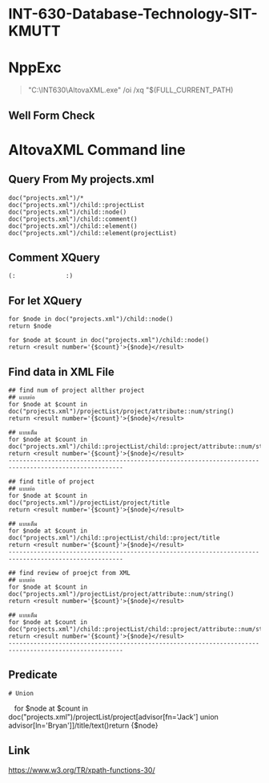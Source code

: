 # INT-630-Database-Technology-SIT-KMUTT


# NppExc
  > "C:\INT630\AltovaXML.exe" /oi /xq "$(FULL_CURRENT_PATH)
  > 

## Well Form Check
  
  
# AltovaXML Command line


## Query From My projects.xml

    doc("projects.xml")/*
    doc("projects.xml")/child::projectList
    doc("projects.xml")/child::node()
    doc("projects.xml")/child::comment()
    doc("projects.xml")/child::element()
    doc("projects.xml")/child::element(projectList)
  
## Comment XQuery
    (:              :)

## For let XQuery
    for $node in doc("projects.xml")/child::node()
    return $node

    for $node at $count in doc("projects.xml")/child::node()
    return <result number='{$count}'>{$node}</result>

  ## Find data in XML File
    
    ## find num of project allther project
    ## แบบย่อ
    for $node at $count in 
    doc("projects.xml")/projectList/project/attribute::num/string() 
    return <result number='{$count}'>{$node}</result>

    ## แบบเต็ม
    for $node at $count in 
    doc("projects.xml")/child::projectList/child::project/attribute::num/string() 
    return <result number='{$count}'>{$node}</result>
    ------------------------------------------------------------------------------------------------------

    ## find title of project
    ## แบบย่อ
    for $node at $count in 
    doc("projects.xml")/projectList/project/title
    return <result number='{$count}'>{$node}</result>

    ## แบบเต็ม
    for $node at $count in 
    doc("projects.xml")/child::projectList/child::project/title
    return <result number='{$count}'>{$node}</result>
    ------------------------------------------------------------------------------------------------------
    
    ## find review of proejct from XML
    ## แบบย่อ
    for $node at $count in 
    doc("projects.xml")/projectList/project/attribute::num/string()
    return <result number='{$count}'>{$node}</result>

    ## แบบเต็ม
    for $node at $count in 
    doc("projects.xml")/child::projectList/child::project/attribute::num/string()
    return <result number='{$count}'>{$node}</result>
    ------------------------------------------------------------------------------------------------------

  ## Predicate
  
    # Union
    for $node at $count in 
    doc("projects.xml")/projectList/project[advisor[fn='Jack'] union advisor[ln='Bryan']]/title/text()return <result number='{$count}'>{$node}</result>
## Link
https://www.w3.org/TR/xpath-functions-30/
